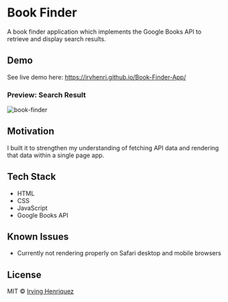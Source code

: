 # Book Finder 

A book finder application which implements the Google Books API to retrieve and display search results.

## Demo
See live demo here:
https://irvhenri.github.io/Book-Finder-App/
### Preview: Search Result
![book-finder](https://user-images.githubusercontent.com/69181038/104399202-2c90d080-551e-11eb-82bc-2d9906b7450c.PNG)


## Motivation

I built it to strengthen my understanding of fetching API data and rendering that data within a single page app.

## Tech Stack
- HTML
- CSS
- JavaScript
- Google Books API

## Known Issues
- Currently not rendering properly on Safari desktop and mobile browsers


## License
MIT © [Irving Henriquez](https://github.com/IrvHenri)
